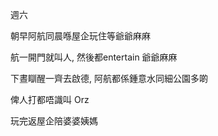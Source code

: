 週六

朝早阿航同晨喺屋企玩住等爺爺麻麻

航一開門就叫人, 然後都entertain 爺爺麻麻

下晝瞓醒一齊去啟德, 阿航都係鍾意水同細公園多啲

俾人打都唔識叫 Orz

玩完返屋企陪婆婆姨媽
